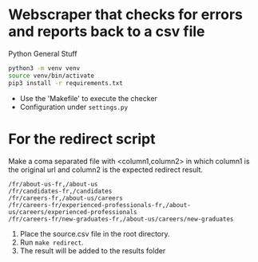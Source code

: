 # Webscraper that checks for errors and reports back to a csv file

Python General Stuff
```sh
python3 -m venv venv
source venv/bin/activate
pip3 install -r requirements.txt
```

* Use the 'Makefile' to execute the checker
* Configuration under `settings.py`



# For the redirect script
Make a coma separated file with <column1,column2> in which column1 is the original url and column2 is the expected redirect result.

```csv
/fr/about-us-fr,/about-us
/fr/candidates-fr,/candidates
/fr/careers-fr,/about-us/careers
/fr/careers-fr/experienced-professionals-fr,/about-us/careers/experienced-professionals
/fr/careers-fr/new-graduates-fr,/about-us/careers/new-graduates
```

1) Place the source.csv file in the root directory.
2) Run `make redirect`.
3) The result will be added to the results folder